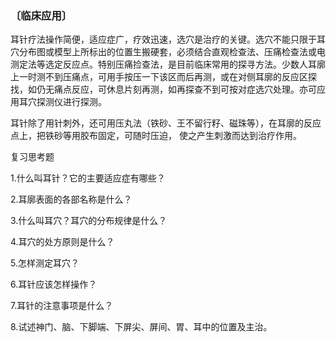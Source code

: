 ### 〔临床应用〕

耳针疗法操作简便，适应症广，疗效迅速，选穴是治疗的关键。选穴不能只限于耳穴分布图或模型上所标出的位置生搬硬套，必须结合直观检查法、压痛检查法或电测定法等选定反应点。特别压痛捡查法，是目前临床常用的探寻方法。少数人耳廓上一时测不到压痛点，可用手按压一下该区而后再测，或在对侧耳廓的反应区探找，如仍无痛点反应，可休息片刻再测，如再探查不到可按对症选穴处理。亦可应用耳穴探测仪进行探测。

耳针除了用针刺外，还可用压丸法（铁砂、王不留行籽、磁珠等），在耳廓的反应点上，把铁砂等用胶布固定，可随时压迫， 使之产生刺激而达到治疗作用。

复习思考题

1.什么叫耳针？它的主要适应症有哪些？

2.耳廓表面的各部名称是什么？

3.什么叫耳穴？耳穴的分布规律是什么？

4.耳穴的处方原则是什么？

5.怎样测定耳穴？

6.耳针应该怎样操作？

7.耳针的注意事项是什么？

8.试述神门、脑、下脚端、下屏尖、屏间、胃、耳中的位置及主治。
